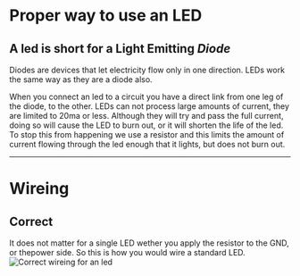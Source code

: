 # Proper way to use an LED

## A led is short for a Light Emitting ***Diode***

Diodes are devices that let electricity flow only in one direction. LEDs work the same way as they are a diode also.  

When you connect an led to a circuit you have a direct link from one leg of the diode, to the other.  LEDs can not process large amounts of current, they are limited to 20ma or less. Although they will try and pass the full current, doing so will cause the LED to burn out, or it will shorten the life of the led.  To stop this from happening we use a resistor and this limits the amount of current flowing through the led enough that it lights, but does not burn out.

---
# Wireing
## Correct

It does not matter for a single LED wether you apply the resistor to the GND, or thepower side.  So this is how you would wire a standard LED.
![Correct wireing for an led]()
